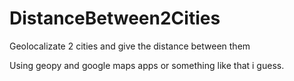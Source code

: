 # DistanceBetween2Cities
Geolocalizate 2 cities and give the distance between them

Using geopy and  google maps apps or something like that i guess. 

